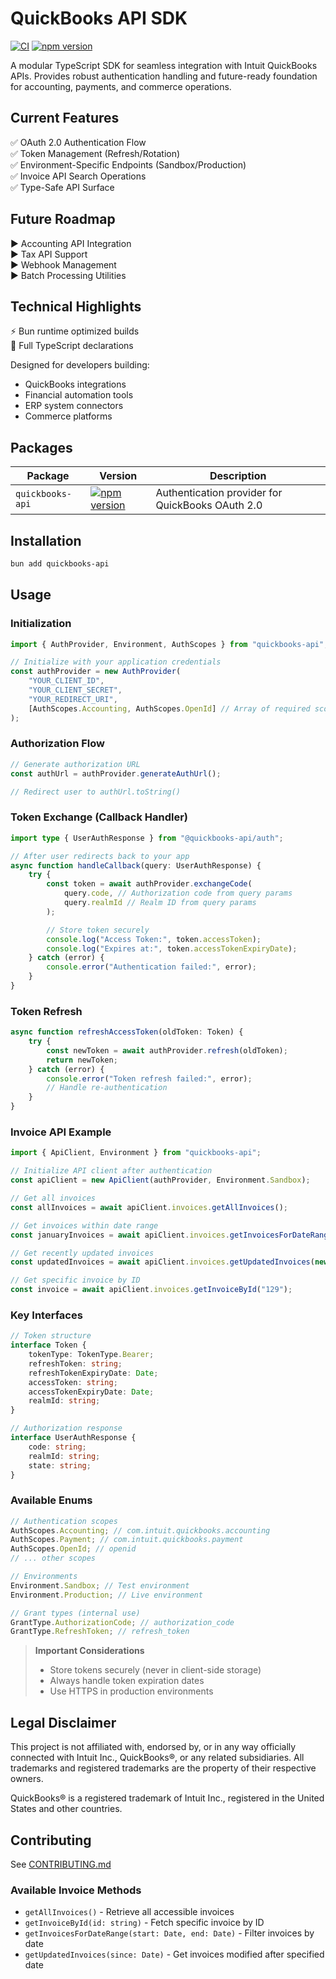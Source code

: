# QuickBooks API SDK

[![CI](https://github.com/Nytely-Official/quickbooks-api/actions/workflows/ci.yml/badge.svg)](https://github.com/Nytely-Official/quickbooks-api/actions/workflows/ci.yml)
[![npm version](https://badge.fury.io/js/quickbooks-api.svg)](https://www.npmjs.com/package/quickbooks-api)

A modular TypeScript SDK for seamless integration with Intuit QuickBooks APIs. Provides robust authentication handling and future-ready foundation for accounting, payments, and commerce operations.

## Current Features

✅ OAuth 2.0 Authentication Flow  
✅ Token Management (Refresh/Rotation)  
✅ Environment-Specific Endpoints (Sandbox/Production)  
✅ Invoice API Search Operations  
✅ Type-Safe API Surface

## Future Roadmap

▶️ Accounting API Integration  
▶️ Tax API Support  
▶️ Webhook Management  
▶️ Batch Processing Utilities

## Technical Highlights

⚡ Bun runtime optimized builds  
📜 Full TypeScript declarations

Designed for developers building:

- QuickBooks integrations
- Financial automation tools
- ERP system connectors
- Commerce platforms

## Packages

| Package          | Version                                                                                                                     | Description                                      |
| ---------------- | --------------------------------------------------------------------------------------------------------------------------- | ------------------------------------------------ |
| `quickbooks-api` | [![npm version](https://badge.fury.io/js/%40quickbooks-api%2Fauth.svg)](https://www.npmjs.com/package/@quickbooks-api/auth) | Authentication provider for QuickBooks OAuth 2.0 |

## Installation

```bash
bun add quickbooks-api
```

## Usage

### Initialization

```typescript
import { AuthProvider, Environment, AuthScopes } from "quickbooks-api";

// Initialize with your application credentials
const authProvider = new AuthProvider(
	"YOUR_CLIENT_ID",
	"YOUR_CLIENT_SECRET",
	"YOUR_REDIRECT_URI",
	[AuthScopes.Accounting, AuthScopes.OpenId] // Array of required scopes
);
```

### Authorization Flow

```typescript
// Generate authorization URL
const authUrl = authProvider.generateAuthUrl();

// Redirect user to authUrl.toString()
```

### Token Exchange (Callback Handler)

```typescript
import type { UserAuthResponse } from "@quickbooks-api/auth";

// After user redirects back to your app
async function handleCallback(query: UserAuthResponse) {
	try {
		const token = await authProvider.exchangeCode(
			query.code, // Authorization code from query params
			query.realmId // Realm ID from query params
		);

		// Store token securely
		console.log("Access Token:", token.accessToken);
		console.log("Expires at:", token.accessTokenExpiryDate);
	} catch (error) {
		console.error("Authentication failed:", error);
	}
}
```

### Token Refresh

```typescript
async function refreshAccessToken(oldToken: Token) {
	try {
		const newToken = await authProvider.refresh(oldToken);
		return newToken;
	} catch (error) {
		console.error("Token refresh failed:", error);
		// Handle re-authentication
	}
}
```

### Invoice API Example

```typescript
import { ApiClient, Environment } from "quickbooks-api";

// Initialize API client after authentication
const apiClient = new ApiClient(authProvider, Environment.Sandbox);

// Get all invoices
const allInvoices = await apiClient.invoices.getAllInvoices();

// Get invoices within date range
const januaryInvoices = await apiClient.invoices.getInvoicesForDateRange(new Date("2024-01-01"), new Date("2024-01-31"));

// Get recently updated invoices
const updatedInvoices = await apiClient.invoices.getUpdatedInvoices(new Date(Date.now() - 7 * 24 * 60 * 60 * 1000)); // Last 7 days

// Get specific invoice by ID
const invoice = await apiClient.invoices.getInvoiceById("129");
```

### Key Interfaces

```typescript
// Token structure
interface Token {
	tokenType: TokenType.Bearer;
	refreshToken: string;
	refreshTokenExpiryDate: Date;
	accessToken: string;
	accessTokenExpiryDate: Date;
	realmId: string;
}

// Authorization response
interface UserAuthResponse {
	code: string;
	realmId: string;
	state: string;
}
```

### Available Enums

```typescript
// Authentication scopes
AuthScopes.Accounting; // com.intuit.quickbooks.accounting
AuthScopes.Payment; // com.intuit.quickbooks.payment
AuthScopes.OpenId; // openid
// ... other scopes

// Environments
Environment.Sandbox; // Test environment
Environment.Production; // Live environment

// Grant types (internal use)
GrantType.AuthorizationCode; // authorization_code
GrantType.RefreshToken; // refresh_token
```

> **Important Considerations**
>
> - Store tokens securely (never in client-side storage)
> - Always handle token expiration dates
> - Use HTTPS in production environments

## Legal Disclaimer

This project is not affiliated with, endorsed by, or in any way officially connected with Intuit Inc., QuickBooks®, or any related subsidiaries. All trademarks and registered trademarks are the property of their respective owners.

QuickBooks® is a registered trademark of Intuit Inc., registered in the United States and other countries.

## Contributing

See [CONTRIBUTING.md](./CONTRIBUTING.md)

### Available Invoice Methods

- `getAllInvoices()` - Retrieve all accessible invoices
- `getInvoiceById(id: string)` - Fetch specific invoice by ID
- `getInvoicesForDateRange(start: Date, end: Date)` - Filter invoices by date
- `getUpdatedInvoices(since: Date)` - Get invoices modified after specified date
